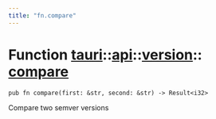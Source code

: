 ```yaml
---
title: "fn.compare"
---
```


# Function [tauri](/docs/api/rust/tauri/../../index.html)::​[api](/docs/api/rust/tauri/../index.html)::​[version](/docs/api/rust/tauri/index.html)::​[compare](/docs/api/rust/tauri/)

    pub fn compare(first: &str, second: &str) -> Result<i32>

Compare two semver versions
